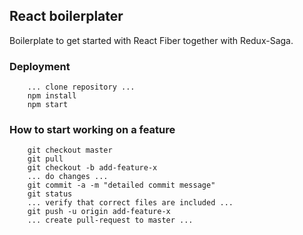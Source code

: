 ## React boilerplater

Boilerplate to get started with React Fiber together with Redux-Saga. 

### Deployment
```
    ... clone repository ...
    npm install
    npm start 
```

### How to start working on a feature
```
    git checkout master
    git pull
    git checkout -b add-feature-x
    ... do changes ...
    git commit -a -m "detailed commit message"
    git status
    ... verify that correct files are included ...
    git push -u origin add-feature-x    
    ... create pull-request to master ...
```